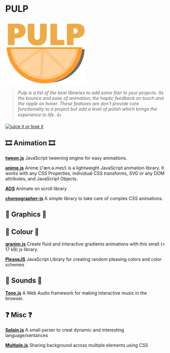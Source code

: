 # PULP
![Pulp Logo](./pulp.png)
>_Pulp is a list of the best libraries to add some flair to your projects.
Its the bounce and ease of animation, the haptic feedback on touch and the ripple on hover.
These features are don't provide core functionality to a project 
but add a level of polish which brings the experience to life._
:+1:

[![juice it or lose it](https://img.youtube.com/vi/Fy0aCDmgnxg/0.jpg)](https://www.youtube.com/watch?v=Fy0aCDmgnxg)

## 🎞️ Animation 🎞️

**[tween.js](https://github.com/tweenjs/tween.js/)**
JavaScript tweening engine for easy animations.

**[anime.js](https://github.com/juliangarnier/anime)**
Anime (/ˈæn.ə.meɪ/) is a lightweight JavaScript animation library. It 
works with any CSS Properties, individual CSS transforms, SVG or any DOM 
attributes, and JavaScript Objects.

**[AOS](https://github.com/michalsnik/aos)**
Animate on scroll library

**[choreographer-js](https://github.com/christinecha/choreographer-js)**
A simple library to take care of complex CSS animations.

## 🎨 Graphics 🎨

## 🌈 Colour 🌈

**[granim.js](https://github.com/sarcadass/granim.js)**
Create fluid and interactive gradients animations with this small (< 17 
kB) js library. 

**[PleaseJS](https://github.com/Fooidge/PleaseJS)**
JavaScript Library for creating random pleasing colors and color schemes


## 🎵 Sounds 🎵

**[Tone.js](https://github.com/Tonejs/Tone.js)**
A Web Audio framework for making interactive music in the browser.

## ❓ Misc ❓
**[Splain.js](https://github.com/mog13/Splain)**
A small parser to creat dynamic and interesting language/sentances

**[Multiple.js](https://github.com/NeXTs/Multiple.js)**
Sharing background across multiple elements using CSS
